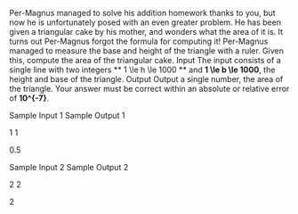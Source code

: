 Per-Magnus managed to solve his addition homework thanks to
    you, but now he is unfortunately posed with an even greater
    problem.
He has been given a triangular cake by his mother, and
    wonders what the area of it is. It turns out Per-Magnus forgot
    the formula for computing it!
Per-Magnus managed to measure the base and height of the
    triangle with a ruler. Given this, compute the area of the
    triangular cake.
Input
The input consists of a single line with two integers
    ** 1 \le h \le 1000 ** and
    **1 \le b \le 1000**, the
    height and base of the triangle.
Output
Output a single number, the area of the triangle. Your
    answer must be correct within an absolute or relative error of
    **10^{-7}**.


Sample Input 1
Sample Output 1



1 1



0.5






Sample Input 2
Sample Output 2



2 2



2